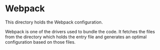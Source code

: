 # Webpack

This directory holds the Webpack configuration.

Webpack is one of the drivers used to bundle the code. It fetches the files from the directory which holds the entry file and generates an optimal configuration based on those files.